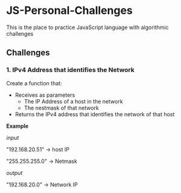 # JS-Personal-Challenges
This is the place to practice JavaScript language with algorithmic challenges

## Challenges

### 1. IPv4 Address that identifies the Network
Create a function that:
* Receives as parameters
  * The IP Address of a host in the network
  * The nestmask of that network
* Returns the IPv4 address that identifies the network of that host

**Example**

_input_

"192.168.20.51" -> host IP

"255.255.255.0" -> Netmask

_output_

"192.168.20.0" -> Network IP
